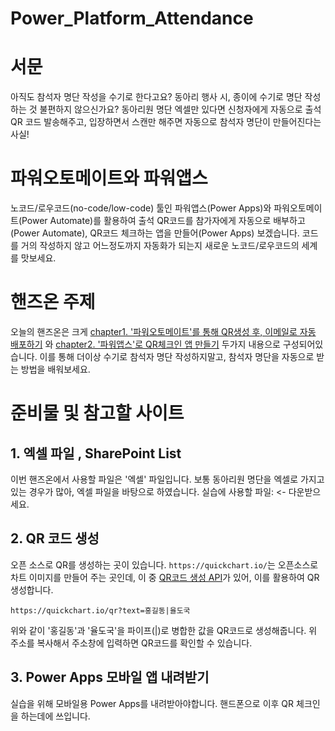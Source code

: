 # Power_Platform_Attendance
# 서문
아직도 참석자 명단 작성을 수기로 한다고요?
동아리 행사 시, 종이에 수기로 명단 작성하는 것 불편하지 않으신가요?
동아리원 명단 엑셀만 있다면 신청자에게 자동으로 출석 QR 코드 발송해주고, 입장하면서 스캔만 해주면 자동으로 참석자 명단이 만들어진다는 사실!

# 파워오토메이트와 파워앱스
노코드/로우코드(no-code/low-code) 툴인 파워앱스(Power Apps)와 파워오토메이트(Power Automate)를 활용하여 출석 QR코드를 참가자에게 자동으로 배부하고(Power Automate), QR코드 체크하는 앱을 만들어(Power Apps) 보겠습니다. 코드를 거의 작성하지 않고 어느정도까지 자동화가 되는지 새로운 노코드/로우코드의 세계를 맛보세요.

# 핸즈온 주제
오늘의 핸즈온은 크게 [chapter1. '파워오토메이트'를 통해 QR생성 후, 이메일로 자동 배포하기]() 와 [chapter2. '파워앱스'로 QR체크인 앱 만들기]() 두가지 내용으로 구성되어있습니다. 이를 통해 더이상 수기로 참석자 명단 작성하지말고, 참석자 명단을 자동으로 받는 방법을 배워보세요.

# 준비물 및 참고할 사이트
## 1. 엑셀 파일 , SharePoint List
이번 핸즈온에서 사용할 파일은 '엑셀' 파일입니다. 보통 동아리원 명단을 엑셀로 가지고 있는 경우가 많아, 엑셀 파일을 바탕으로 하였습니다.
실습에 사용할 파일: []()<- 다운받으세요.

## 2. QR 코드 생성
오픈 소스로 QR를 생성하는 곳이 있습니다. `https://quickchart.io/`는 오픈소스로 차트 이미지를 만들어 주는 곳인데, 이 중 [QR코드 생성 API](https://quickchart.io/documentation/qr-codes/)가 있어, 이를 활용하여 QR 생성합니다.
```
https://quickchart.io/qr?text=홍길동|율도국
```
위와 같이 '홍길동'과 '율도국'을 파이프(|)로 병합한 값을 QR코드로 생성해줍니다. 위 주소를 복사해서 주소창에 입력하면 QR코드를 확인할 수 있습니다.

## 3. Power Apps 모바일 앱 내려받기
실습을 위해 모바일용 Power Apps를 내려받아야합니다. 핸드폰으로 이후 QR 체크인을 하는데에 쓰입니다.


